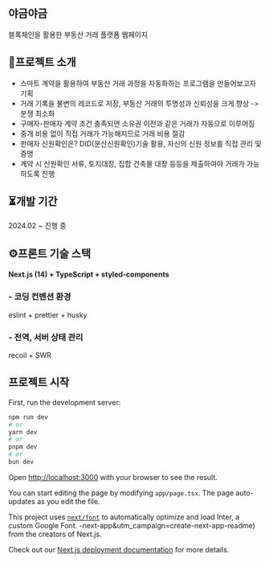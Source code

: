 ## 야금야금
블록체인을 활용한 부동산 거래 플랫폼 웹페이지

## 📖프로젝트 소개
- 스마트 계약을 활용하여 부동산 거래 과정을 자동화하는 프로그램을 만들어보고자 기획
- 거래 기록을 불변의 레코드로 저장, 부동산 거래의 투명성과 신뢰성을 크게 향상 -> 분쟁 최소화
- 구매자-판매자 계약 조건 충족되면 소유권 이전과 같은 거래가 자동으로 이루어짐
- 중개 비용 없이 직접 거래가 가능해지므로 거래 비용 절감
- 판매자 신원확인은? DID(분산신원확인)기술 활용, 자신의 신원 정보를 직접 관리 및 증명
- 계약 시 신원확인 서류, 토지대장, 집합 건축물 대장 등등을 제출하여야 거래가 가능하도록 진행

## ⏳개발 기간
2024.02 ~ 진행 중

## ⚙️프론트 기술 스택
#### Next.js (14) + TypeScript + styled-components

### - 코딩 컨벤션 환경 
eslint + prettier + husky

### - 전역, 서버 상태 관리
recoil + SWR


## 프로젝트 시작

First, run the development server:

```bash
npm run dev
# or
yarn dev
# or
pnpm dev
# or
bun dev
```

Open [http://localhost:3000](http://localhost:3000) with your browser to see the result.

You can start editing the page by modifying `app/page.tsx`. The page auto-updates as you edit the file.

This project uses [`next/font`](https://nextjs.org/docs/basic-features/font-optimization) to automatically optimize and load Inter, a custom Google Font.
-next-app&utm_campaign=create-next-app-readme) from the creators of Next.js.

Check out our [Next.js deployment documentation](https://nextjs.org/docs/deployment) for more details.
